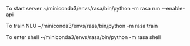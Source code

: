To start server
    ~/miniconda3/envs/rasa/bin/python -m rasa run --enable-api

To train NLU
    ~/miniconda3/envs/rasa/bin/python -m rasa train

To enter shell
    ~/miniconda3/envs/rasa/bin/python -m rasa shell